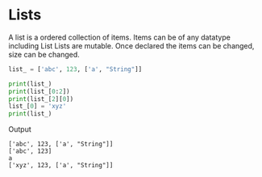 # Lists

A list is a ordered collection of items. 
Items can be of any datatype including List
Lists are mutable. Once declared the items can be changed, size can be changed.

```python
list_ = ['abc', 123, ['a', "String"]]

print(list_)
print(list_[0:2])
print(list_[2][0])
list_[0] = 'xyz'
print(list_)
```

Output
```
['abc', 123, ['a', "String"]]
['abc', 123]
a
['xyz', 123, ['a', "String"]]
``` 
